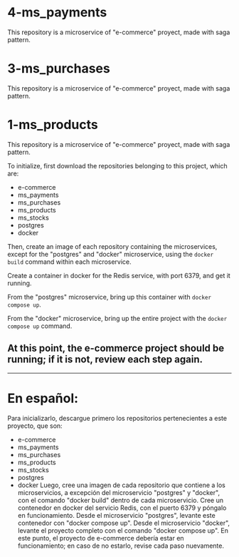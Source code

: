 # 4-ms_payments

This repository is a microservice of "e-commerce" proyect, made with saga pattern.

# 3-ms_purchases

This repository is a microservice of "e-commerce" proyect, made with saga pattern.

# 1-ms_products

This repository is a microservice of "e-commerce" proyect, made with saga pattern.

To initialize, first download the repositories belonging to this project, which are:

- e-commerce
- ms_payments
- ms_purchases
- ms_products
- ms_stocks
- postgres
- docker

Then, create an image of each repository containing the microservices, except for the "postgres" and "docker" microservice, using the `docker build` command within each microservice.

Create a container in docker for the Redis service, with port 6379, and get it running.

From the "postgres" microservice, bring up this container with `docker compose up`.

From the "docker" microservice, bring up the entire project with the `docker compose up` command.

## At this point, the e-commerce project should be running; if it is not, review each step again.

---

# En español:

Para inicializarlo, descargue primero los repositorios pertenecientes a este proyecto, que son:

- e-commerce
- ms_payments
- ms_purchases
- ms_products
- ms_stocks
- postgres
- docker
  Luego, cree una imagen de cada repositorio que contiene a los microservicios, a excepción del
  microservicio "postgres" y "docker", con el comando "docker build" dentro de cada microservicio.
  Cree un contenedor en docker del servicio Redis, con el puerto 6379 y póngalo en funcionamiento.
  Desde el microservicio "postgres", levante este contenedor con "docker compose up".
  Desde el microservicio "docker", levante el proyecto completo con el comando "docker compose up".
  En este punto, el proyecto de e-commerce debería estar en funcionamiento; en caso de no estarlo,
  revise cada paso nuevamente.
